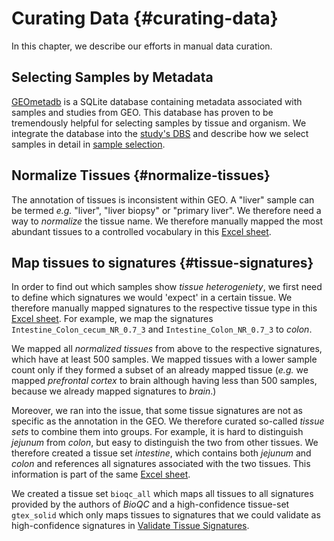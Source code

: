 # Curating Data {#curating-data}

In this chapter, we describe our efforts in manual data curation.

## Selecting Samples by Metadata
[GEOmetadb](https://www.bioconductor.org/packages/release/bioc/vignettes/GEOmetadb/inst/doc/GEOmetadb.html)
is a SQLite database containing metadata associated with samples and studies from GEO. This database has proven to be tremendously helpful for selecting samples by tissue and organism. We integrate the database into the [study's DBS](#setup-database) and describe how we select samples in detail in [sample selection](#sample-selection).

## Normalize Tissues {#normalize-tissues}
The annotation of tissues is inconsistent within GEO. A "liver" sample can be termed *e.g.* "liver", "liver biopsy" or "primary liver". We therefore need a way to *normalize* the tissue name. We therefore manually mapped the most abundant tissues to a controlled vocabulary in this [Excel sheet](https://github.com/grst/BioQC_GEO_analysis/blob/master/manual_annotation/tissue_annotation.xlsx).

## Map tissues to signatures {#tissue-signatures}
In order to find out which samples show *tissue heterogeniety*, we first need to define which signatures we would 'expect' in a certain tissue. We therefore manually mapped signatures to the respective tissue type in this
[Excel sheet](https://github.com/grst/BioQC_GEO_analysis/blob/master/manual_annotation/tissue_annotation.xlsx). For example, we map the signatures `Intestine_Colon_cecum_NR_0.7_3` and `Intestine_Colon_NR_0.7_3` to *colon*.

We mapped all *normalized tissues* from above to the respective signatures, which have at least 500 samples. We mapped tissues with a lower sample count only if they formed a subset of an already mapped tissue (*e.g.* we mapped *prefrontal cortex* to brain although having less than 500 samples, because we already mapped signatures to *brain*.)

Moreover, we ran into the issue, that some tissue signatures are not as specific as the annotation in the GEO. We therefore curated so-called *tissue sets* to combine them into groups. For example, it is hard to distinguish *jejunum* from *colon*, but easy to distinguish the two from other tissues. We therefore created a tissue set *intestine*, which contains both *jejunum* and *colon* and references all signatures associated with the two tissues. This information is part of the same [Excel sheet](https://github.com/grst/BioQC_GEO_analysis/blob/master/manual_annotation/tissue_annotation.xlsx).

We created a tissue set `bioqc_all` which maps all tissues to all signatures provided by the authors of *BioQC* and a high-confidence tissue-set `gtex_solid` which only maps tissues to signatures that we could validate as high-confidence signatures in [Validate Tissue Signatures](#validating-signatures).
